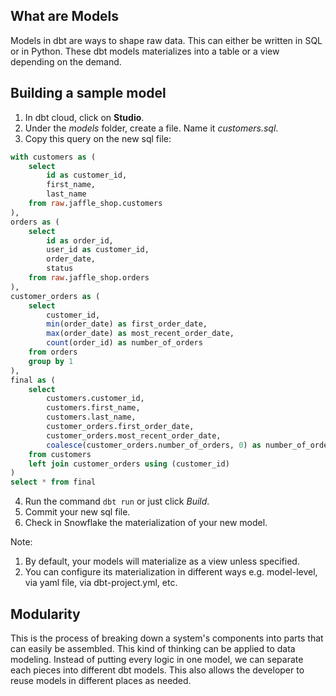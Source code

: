 ## What are Models
Models in dbt are ways to shape raw data. This can either be written in SQL or in Python. These dbt models materializes into a table or a view depending on the demand.

## Building a sample model
1. In dbt cloud, click on **Studio**.
2. Under the *models* folder, create a file. Name it *customers.sql*.
3. Copy this query on the new sql file:
```sql
with customers as (
    select
        id as customer_id,
        first_name,
        last_name
    from raw.jaffle_shop.customers
),
orders as (
    select
        id as order_id,
        user_id as customer_id,
        order_date,
        status
    from raw.jaffle_shop.orders
),
customer_orders as (
    select
        customer_id,
        min(order_date) as first_order_date,
        max(order_date) as most_recent_order_date,
        count(order_id) as number_of_orders
    from orders
    group by 1
),
final as (
    select
        customers.customer_id,
        customers.first_name,
        customers.last_name,
        customer_orders.first_order_date,
        customer_orders.most_recent_order_date,
        coalesce(customer_orders.number_of_orders, 0) as number_of_orders
    from customers
    left join customer_orders using (customer_id)
)
select * from final
```
4. Run the command `dbt run` or just click *Build*.
5. Commit your new sql file.
6. Check in Snowflake the materialization of your new model.

Note:
1. By default, your models will materialize as a view unless specified.
2. You can configure its materialization in different ways e.g. model-level, via yaml file, via dbt-project.yml, etc.

## Modularity
This is the process of breaking down a system's components into parts that can easily be assembled. This kind of thinking can be applied to data modeling. Instead of putting every logic in one model, we can separate each pieces into different dbt models. This also allows the developer to reuse models in different places as needed.
